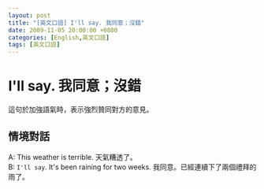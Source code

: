 ```yaml
---
layout: post
title: "[英文口語] I'll say. 我同意；沒錯"
date: 2009-11-05 20:00:00 +0800
categories: [English,英文口語]
tags: [英文口語]
---
```


# I'll say. 我同意；沒錯

這句於加強語氣時，表示強烈贊同對方的意見。

## 情境對話

A: This weather is terrible. 天氣糟透了。       
B: `I'll say`. It's been raining for two weeks. 我同意。已經連續下了兩個禮拜的雨了。    

